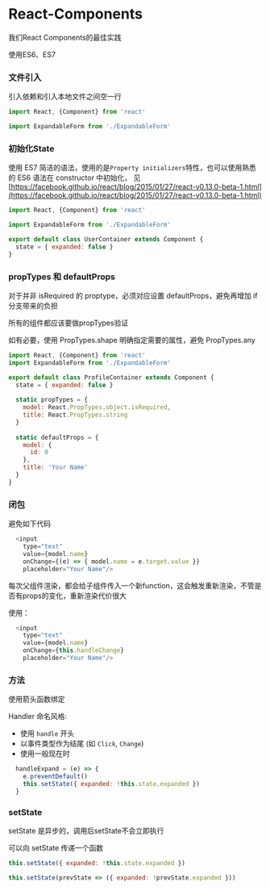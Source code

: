 # React-Components
我们React Components的最佳实践

使用ES6、ES7

### 文件引入

引入依赖和引入本地文件之间空一行
```javascript
import React, {Component} from 'react'

import ExpandableForm from './ExpandableForm'
```

### 初始化State

使用 ES7 简洁的语法，使用的是```Property initializers```特性，也可以使用熟悉的 ES6 语法在 constructor 中初始化，
见[https://facebook.github.io/react/blog/2015/01/27/react-v0.13.0-beta-1.html](https://facebook.github.io/react/blog/2015/01/27/react-v0.13.0-beta-1.html)

```javascript
import React, {Component} from 'react'

import ExpandableForm from './ExpandableForm'

export default class UserContainer extends Component {
  state = { expanded: false }
}
```

### propTypes 和 defaultProps

对于并非 isRequired 的 proptype，必须对应设置 defaultProps，避免再增加 if 分支带来的负担

所有的组件都应该要做propTypes验证

如有必要，使用 PropTypes.shape 明确指定需要的属性，避免 PropTypes.any

```javascript
import React, {Component} from 'react'
import ExpandableForm from './ExpandableForm'

export default class ProfileContainer extends Component {
  state = { expanded: false }
 
  static propTypes = {
    model: React.PropTypes.object.isRequired,
    title: React.PropTypes.string
  }
 
  static defaultProps = {
    model: {
      id: 0
    },
    title: 'Your Name'
  }
}
```
  
  
### 闭包

避免如下代码

```javascript
  <input
    type="text"
    value={model.name}
    onChange={(e) => { model.name = e.target.value }}
    placeholder="Your Name"/>
```


每次父组件渲染，都会给子组件传入一个新function，这会触发重新渲染，不管是否有props的变化，重新渲染代价很大

使用：
```javascript
  <input
    type="text"
    value={model.name}
    onChange={this.handleChange}
    placeholder="Your Name"/>
```

  
### 方法

使用箭头函数绑定

Handler 命名风格:

- 使用 `handle` 开头
- 以事件类型作为结尾 (如 `Click`, `Change`)
- 使用一般现在时

```javascript
  handleExpand = (e) => {
    e.preventDefault()
    this.setState({ expanded: !this.state.expanded })
  }
```


### setState

setState 是异步的，调用后setState不会立即执行

可以向 setState 传递一个函数

```javascript
this.setState({ expanded: !this.state.expanded })
```

```javascript
this.setState(prevState => ({ expanded: !prevState.expanded }))
```






















